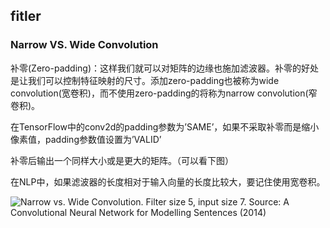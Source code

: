 ## fitler

### Narrow VS. Wide Convolution

补零(Zero-padding)：这样我们就可以对矩阵的边缘也施加滤波器。补零的好处是让我们可以控制特征映射的尺寸。添加zero-padding也被称为wide convolution(宽卷积)，而不使用zero-padding的将称为narrow convolution(窄卷积)。 

在TensorFlow中的conv2d的padding参数为’SAME’，如果不采取补零而是缩小像素值，padding参数值设置为’VALID’

补零后输出一个同样大小或是更大的矩阵。（可以看下图）

在NLP中，如果滤波器的长度相对于输入向量的长度比较大，要记住使用宽卷积。

![](http://7xiuu0.com1.z0.glb.clouddn.com/18-4-10/4187490.jpg, "Narrow vs. Wide Convolution. Filter size 5, input size 7. Source: A Convolutional Neural Network for Modelling Sentences (2014)")